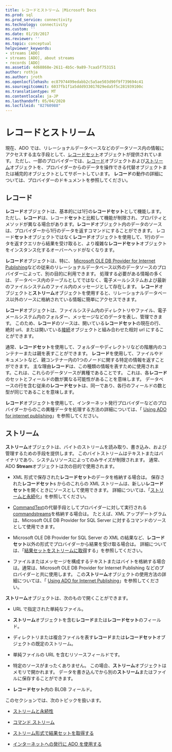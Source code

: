```yaml
---
title: レコードとストリーム |Microsoft Docs
ms.prod: sql
ms.prod_service: connectivity
ms.technology: connectivity
ms.custom: ''
ms.date: 01/19/2017
ms.reviewer: ''
ms.topic: conceptual
helpviewer_keywords:
- streams [ADO]
- streams [ADO], about streams
- records [ADO]
ms.assetid: 4d68868e-2611-4b5c-9a89-7caa5f753151
author: rothja
ms.author: jroth
ms.openlocfilehash: ec87974499edabb2c5a5ae503d90f9f739694c41
ms.sourcegitcommit: 6037fb1f1a5ddd933017029eda5f5c281939100c
ms.translationtype: MT
ms.contentlocale: ja-JP
ms.lasthandoff: 05/04/2020
ms.locfileid: "82760988"
---
```

# <a name="records-and-streams"></a>レコードとストリーム
現在、ADO では、リレーショナルデータベースなどのデータソース内の情報にアクセスする主な手段として、[レコードセット](../../../ado/reference/ado-api/recordset-object-ado.md)オブジェクトが提供されています。 ただし、一部のプロバイダーでは、[レコード](../../../ado/reference/ado-api/record-object-ado.md)オブジェクトおよび[ストリーム](../../../ado/reference/ado-api/stream-object-ado.md)オブジェクトを、プロバイダーからのデータを操作できる代替オブジェクトまたは補完的オブジェクトとしてサポートしています。 **レコード**の動作の詳細については、プロバイダーのドキュメントを参照してください。  
  
## <a name="records"></a>レコード  
 **レコード**オブジェクトは、基本的には1行の**レコードセット**として機能します。 ただし、**レコード**は、レコード**セット**と比較して機能が制限され、プロパティとメソッドが異なる場合があります。**レコード**オブジェクト内のデータのソースは、プロバイダーから1行のデータを返すコマンドにすることができます。 レコード**セット**オブジェクトではなく**レコード**オブジェクトを使用して、1行のデータを返すクエリから結果を受け取ると、より複雑な**レコードセット**オブジェクトをインスタンス化するオーバーヘッドがなくなります。  
  
 **レコード**オブジェクトは、特に、 [Microsoft OLE DB Provider for Internet Publishing](../../../ado/guide/appendixes/microsoft-ole-db-provider-for-internet-publishing.md)などの従来のリレーショナルデータベース以外のデータソースのプロバイダーによって、別の目的に利用できます。 処理する必要がある情報の多くは、データベース内のテーブルとしてではなく、電子メールシステムおよび最新のファイルシステムのファイル内のメッセージとして存在します。 **レコード**オブジェクトと**ストリーム**オブジェクトを使用すると、リレーショナルデータベース以外のソースに格納されている情報に簡単にアクセスできます。  
  
 **レコード**オブジェクトは、ファイルシステム内のディレクトリやファイル、電子メールシステム内のフォルダー、メッセージなどのデータを表し、管理できます。 このため、**レコード**のソースは、開いている**レコードセット**の現在の行、絶対 url、または開いている[接続](../../../ado/reference/ado-api/connection-object-ado.md)オブジェクトと組み合わせた相対 url にすることができます。  
  
 通常、**レコードセット**を使用して、フォルダーやディレクトリなどの階層内のコンテナーまたは親を表すことができます。 **レコード**を使用して、ファイルやドキュメントなど、親コンテナー内の1つのノードに関する特定の情報を返すことができます。 主な理由**レコード**は、この種類の情報を表すために使用されます。これは、これらのデータソースが異種であることです。 これは、各**レコード**のセットとフィールドの数が異なる可能性があることを意味します。 データベースの行を含む従来の**レコードセット**は、同一であり、各行のフィールドの数と型が同じであることを意味します。  
  
 **レコード**オブジェクトを使用して、インターネット発行プロバイダーなどのプロバイダーからのこの異種データを処理する方法の詳細については、「 [Using ADO for internet publishing](../../../ado/guide/data/using-ado-for-internet-publishing.md)」を参照してください。  
  
## <a name="streams"></a>ストリーム  
 **ストリーム**オブジェクトは、バイトのストリームを読み取り、書き込み、および管理するための手段を提供します。 このバイトストリームはテキストまたはバイナリであり、システムリソースによってのみサイズが制限されます。 通常、ADO **Stream**オブジェクトは次の目的で使用されます。  
  
-   XML 形式で保存された**レコードセット**のデータを格納する場合は。 保存された**レコードセット**s からのこれらの XML ストリームは、新しい**レコードセット**を開くときにソースとして使用できます。 詳細については、「[ストリームと永続](../../../ado/guide/data/streams-and-persistence.md)化」を参照してください。  
  
-   [CommandText](../../../ado/reference/ado-api/commandtext-property-ado.md)の代替手段としてプロバイダーに対して実行される[commandstreams](../../../ado/reference/ado-api/commandstream-property-ado.md)を格納する場合は。 たとえば、XML アップデートグラムは、Microsoft OLE DB Provider for SQL Server に対するコマンドのソースとして使用できます。  
  
-   Microsoft OLE DB Provider for SQL Server の XML の結果など、**レコードセット**以外の形式でプロバイダーから結果を受け取る場合は。 詳細については、「[結果セットをストリームに取得](../../../ado/guide/data/retrieving-resultsets-into-streams.md)する」を参照してください。  
  
-   ファイルまたはメッセージを構成するテキストまたはバイトを格納する場合は。通常は、Microsoft OLE DB Provider for Internet Publishing などのプロバイダーと共に使用します。 この**ストリーム**オブジェクトの使用方法の詳細については、「 [Using ADO for Internet Publishing](../../../ado/guide/data/using-ado-for-internet-publishing.md)」を参照してください。  
  
 **ストリーム**オブジェクトは、次のもので開くことができます。  
  
-   URL で指定された単純なファイル。  
  
-   **ストリーム**オブジェクトを含む**レコード**または**レコードセット**のフィールド。  
  
-   ディレクトリまたは複合ファイルを表す**レコード**または**レコードセット**オブジェクトの既定のストリーム。  
  
-   単純ファイルの URL を含むリソースフィールドです。  
  
-   特定のソースがまったくありません。 この場合、**ストリーム**オブジェクトはメモリで開かれます。 データを書き込んでから別の**ストリーム**またはファイルに保存することができます。  
  
-   **レコードセット**内の BLOB フィールド。  
  
 このセクションでは、次のトピックを扱います。  
  
-   [ストリームと永続性](../../../ado/guide/data/streams-and-persistence.md)  
  
-   [コマンド ストリーム](../../../ado/guide/data/command-streams.md)  
  
-   [ストリーム形式で結果セットを取得する](../../../ado/guide/data/retrieving-resultsets-into-streams.md)  
  
-   [インターネットへの発行に ADO を使用する](../../../ado/guide/data/using-ado-for-internet-publishing.md)
